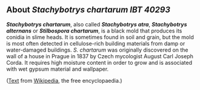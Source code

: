 About *Stachybotrys chartarum IBT 40293* 
----------------------------------------



***Stachybotrys chartarum***, also called ***Stachybotrys atra***,
***Stachybotrys alternans*** or ***Stilbospora chartarum***, is a black
mold that produces its conidia in slime heads. It is sometimes found in
soil and grain, but the mold is most often detected in cellulose-rich
building materials from damp or water-damaged buildings. *S. chartarum*
was originally discovered on the wall of a house in Prague in 1837 by
Czech mycologist August Carl Joseph Corda. It requires high moisture
content in order to grow and is associated with wet gypsum material and
wallpaper.

([Text](http://en.wikipedia.org/wiki/Stachybotrys_chartarum) from
[Wikipedia](http://en.wikipedia.org/), the free encyclopaedia.)
